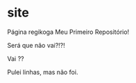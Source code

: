 # site
 Página regikoga
Meu Primeiro Repositório!

Será que não vai?!?!

Vai ??

Pulei linhas, mas não foi.



